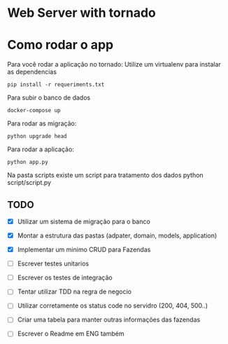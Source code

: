 # Web Server with tornado

# Como rodar o app
Para você rodar a aplicação no tornado:
Utilize um virtualenv para instalar as dependencias
```
pip install -r requeriments.txt
```
Para subir o banco de dados

```
docker-compose up
```
Para rodar as migração:

```
python upgrade head
```

Para rodar a aplicação:

```
python app.py
```

Na pasta scripts existe um script para tratamento dos dados
python script/script.py

## TODO
- [x] Utilizar um sistema de migração para o banco
- [x] Montar a estrutura das pastas (adpater, domain, models, application)
- [x] Implementar um minimo CRUD para Fazendas
- [ ] Escrever testes unitarios
- [ ] Escrever os testes de integração
- [ ] Tentar utilizar TDD na regra de negocio
- [ ] Utilizar corretamente os status code no servidro (200, 404, 500..)
- [ ] Criar uma tabela para manter outras informações das fazendas
- [ ] Escrever o Readme em ENG também

